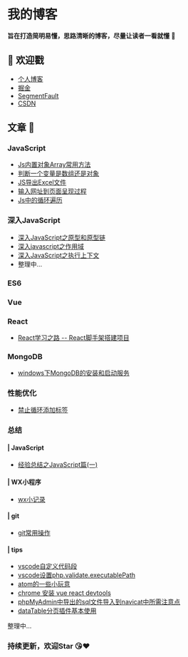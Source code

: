 # 我的博客
**旨在打造简明易懂，思路清晰的博客，尽量让读者一看就懂** :muscle:


## :rose: 欢迎戳
- [个人博客](http://yucihent.top/)
- [掘金](https://juejin.im/user/59c126ce6fb9a00a3d134eea)
- [SegmentFault](https://segmentfault.com/u/hezizi)
- [CSDN](https://blog.csdn.net/yucihent)


## 文章 :notebook:
### JavaScript
- [Js内置对象Array常用方法](https://github.com/hezizi/myBlog/issues/5)
- [判断一个变量是数组还是对象](https://github.com/hezizi/myBlog/issues/6)
- [JS导出Excel文件](https://github.com/hezizi/myBlog/issues/12)
- [输入网址到页面呈现过程](https://github.com/hezizi/myBlog/issues/15)
- [Js中的循环遍历](https://github.com/hezizi/myBlog/issues/18)


### 深入JavaScript
- [深入JavaScript之原型和原型链](https://github.com/hezizi/myBlog/issues/1)
- [深入javascript之作用域](https://github.com/hezizi/myBlog/issues/2)
- [深入JavaScript之执行上下文](https://github.com/hezizi/myBlog/issues/3)
- 整理中...


### ES6


### Vue


### React
- [React学习之路 -- React脚手架搭建项目](https://github.com/hezizi/myBlog/issues/21)


### MongoDB
- [windows下MongoDB的安装和启动服务](https://github.com/hezizi/myBlog/issues/20)


### 性能优化
- [禁止循环添加标签](https://github.com/hezizi/myBlog/issues/16)


### 总结
#### | JavaScript
- [经验总结之JavaScript篇(一)](https://github.com/hezizi/myBlog/issues/4)

#### | WX小程序
- [wx小记录](https://github.com/hezizi/myBlog/issues/22)

#### | git
- [git常用操作](https://github.com/hezizi/myBlog/issues/19)

#### | tips 
- [vscode自定义代码段](https://github.com/hezizi/myBlog/issues/7)
- [vscode设置php.validate.executablePath](https://github.com/hezizi/myBlog/issues/8)
- [atom的一些小玩意](https://github.com/hezizi/myBlog/issues/13)
- [chrome 安装 vue react devtools](https://github.com/hezizi/myBlog/issues/14)
- [phpMyAdmin中导出的sql文件导入到navicat中所需注意点](https://github.com/hezizi/myBlog/issues/9)
- [dataTable分页插件基本使用](https://github.com/hezizi/myBlog/issues/11)

整理中...


### 持续更新，欢迎Star :kissing_heart::heart:
